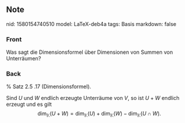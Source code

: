 ## Note
nid: 1580154740510
model: LaTeX-deb4a
tags: Basis
markdown: false

### Front
Was sagt die Dimensionsformel über Dimensionen von Summen von Unterräumen?

### Back
% Satz 2.5 .17 (Dimensionsformel). <div>Sind $U$ und $W$ endlich erzeugte Unterräume von $V$, so ist $U+W$ endlich erzeugt und es gilt
$$
\operatorname{dim}_{\mathbb{K}}(U+W)=\operatorname{dim}_{\mathbb{K}}(U)+\operatorname{dim}_{\mathbb{K}}(W)-\operatorname{dim}_{\mathbb{K}}(U \cap W).
$$</div>
